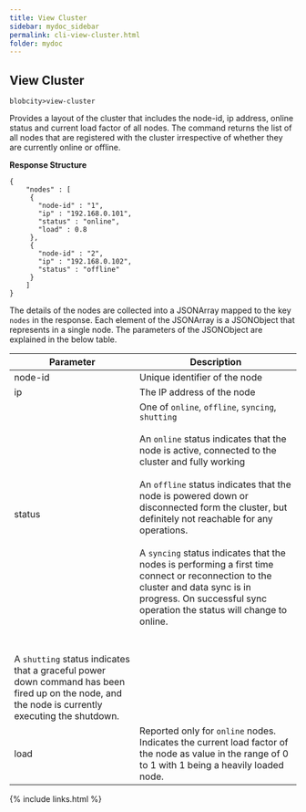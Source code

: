 ```yaml
---
title: View Cluster
sidebar: mydoc_sidebar
permalink: cli-view-cluster.html
folder: mydoc
---
```


## View Cluster

```
blobcity>view-cluster
```

Provides a layout of the cluster that includes the node-id, ip address, online status and current load factor of all nodes. The command returns the list of all nodes that are registered with the cluster irrespective of whether they are currently online or offline.

**Response Structure**

```
{
    "nodes" : [
     {
       "node-id" : "1",
       "ip" : "192.168.0.101",
       "status" : "online",
       "load" : 0.8
     }, 
     {
       "node-id" : "2",
       "ip" : "192.168.0.102",
       "status" : "offline"
     } 
    ]
}
```

The details of the nodes are collected into a JSONArray mapped to the key `nodes` in the response. Each element of the JSONArray is a JSONObject that represents in a single node. The parameters of the JSONObject are explained in the below table.

| Parameter | Description |
|-----------|-------------|
| node-id | Unique identifier of the node |
| ip | The IP address of the node |
| status | One of `online`, `offline`, `syncing`, `shutting` <br/><br/>An `online` status indicates that the node is active, connected to the cluster and fully working<br/><br/>An `offline` status indicates that the node is powered down or disconnected form the cluster, but definitely not reachable for any operations.<br/><br/>A `syncing` status indicates that the nodes is performing a first time connect or reconnection to the cluster and data sync is in progress. On successful sync operation the status will change to online.
<br/><br/>A `shutting` status indicates that a graceful power down command has been fired up on the node, and the node is currently executing the shutdown.|
| load | Reported only for `online` nodes. Indicates the current load factor of the node as value in the range of 0 to 1 with 1 being a heavily loaded node.|
{% include links.html %}
